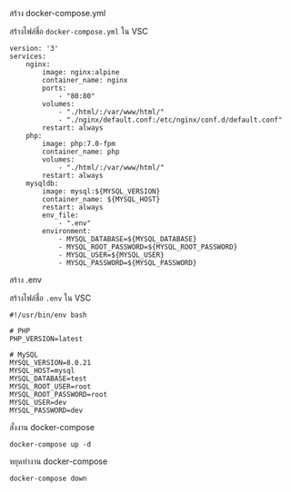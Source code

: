สร้าง docker-compose.yml

สร้างไฟล์ชื่อ ``docker-compose.yml``  ใน VSC
```
version: '3'
services:
    nginx:
        image: nginx:alpine
        container_name: nginx
        ports:
            - "80:80"
        volumes:
            - "./html/:/var/www/html/"
            - "./nginx/default.conf:/etc/nginx/conf.d/default.conf"
        restart: always
    php:
        image: php:7.0-fpm
        container_name: php
        volumes:
            - "./html/:/var/www/html/"
        restart: always
    mysqldb:
        image: mysql:${MYSQL_VERSION}
        container_name: ${MYSQL_HOST}
        restart: always
        env_file:
            - ".env"
        environment:
            - MYSQL_DATABASE=${MYSQL_DATABASE}
            - MYSQL_ROOT_PASSWORD=${MYSQL_ROOT_PASSWORD}
            - MYSQL_USER=${MYSQL_USER}
            - MYSQL_PASSWORD=${MYSQL_PASSWORD}

```

สร้าง .env

สร้างไฟล์ชื่อ ``.env``  ใน VSC
```
#!/usr/bin/env bash

# PHP
PHP_VERSION=latest

# MySQL
MYSQL_VERSION=8.0.21
MYSQL_HOST=mysql
MYSQL_DATABASE=test
MYSQL_ROOT_USER=root
MYSQL_ROOT_PASSWORD=root
MYSQL_USER=dev
MYSQL_PASSWORD=dev
```

สั่งงาน docker-compose
```
docker-compose up -d
```

หยุดทำงาน docker-compose
```
docker-compose down
```
